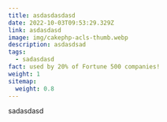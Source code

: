 ```yaml
---
title: asdasdasdasd
date: 2022-10-03T09:53:29.329Z
link: asdasdasd
image: img/cakephp-acls-thumb.webp
description: asdasdsad
tags:
  - sadasdasd
fact: used by 20% of Fortune 500 companies!
weight: 1
sitemap:
  weight: 0.8
---
```

s﻿adasdasd